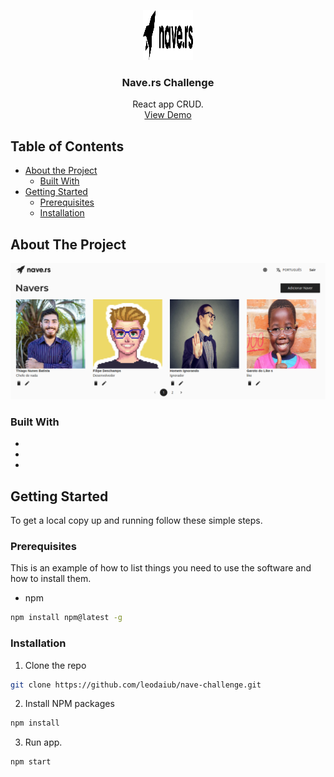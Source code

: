 
<p align="center">
  <a href="https://github.com/leodaiub/nave-challenge">
    <img src="src/app/components/Logo/logo.svg" alt="Logo" width="80" height="80">
  </a>

  <h3 align="center">Nave.rs Challenge</h3>

  <p align="center">
    React app CRUD.
    <br />
    <a href="https://nave-rs-challenge.netlify.app/navers">View Demo</a>
  </p>
</p>



<!-- TABLE OF CONTENTS -->
## Table of Contents

* [About the Project](#about-the-project)
  * [Built With](#built-with)
* [Getting Started](#getting-started)
  * [Prerequisites](#prerequisites)
  * [Installation](#installation)


<!-- ABOUT THE PROJECT -->
## About The Project

![Product Name Screen Shot](https://raw.githubusercontent.com/leodaiub/nave-challenge/master/public/Captura%20de%20Tela_%C3%81rea%20de%20Sele%C3%A7%C3%A3o_20200824173951.png)




### Built With

* []()
* []()
* []()



<!-- GETTING STARTED -->
## Getting Started

To get a local copy up and running follow these simple steps.

### Prerequisites

This is an example of how to list things you need to use the software and how to install them.
* npm
```sh
npm install npm@latest -g
```

### Installation

1. Clone the repo
```sh
git clone https://github.com/leodaiub/nave-challenge.git
```
2. Install NPM packages
```sh
npm install
```
3. Run app.
```sh
npm start
```

